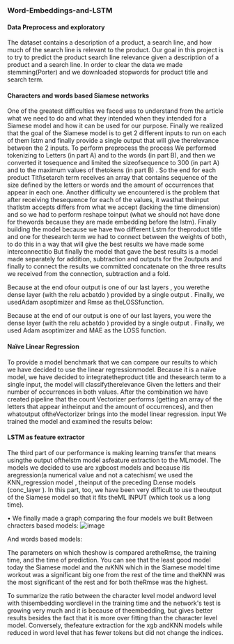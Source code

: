 ### Word-Embeddings-and-LSTM

#### Data Preprocess and exploratory
The dataset contains a description of a product, a search line, and how much of the search line is relevant to the product. Our goal in this project is to try to predict the product search line relevance given a description of a product and a search line.
In order to clear the data we made stemming(Porter) and we downloaded stopwords for product title and search term.

#### Characters and words  based  Siamese networks
One of the greatest difficulties we faced was to understand from the article what we need to do and what they intended when they intended for a Siamese model and how it can be used for our purpose.
Finally we realized that the goal of the Siamese model is to get 2 different inputs  to run on each of them  lstm  and finally provide a single output  that will give therelevance  between the 2 inputs.
To perform preprocess the  process We performed tokenizing  to Letters  (in part A) and to the words (in part B), and then we converted it tosequence  and limited the sizeofsequence  to 300  (in part A) and to the maximum values of thetokens  (in part B)  . So the end for each  product Titl\setarch term  receives an array that contains  sequence of the size  defined  by the letters  or words  and the amount of occurrences that appear in each one.
Another difficulty we encountered is the problem that after receiving thesequence  for each of the values, it wasthat theinput thatlstm  accepts differs from what we accept (lacking  the time dimension) and so we had to perform  reshape  toinput  (what we should not have done for thewords  because they are made  embedding before the lstm). 
Finally building the model because we have two different Lstm  for theproduct title  and one for thesearch term  we had to connect between the weights of both, to do this in a way that will give the best results we have made some interconnectitio  But finally the model that gave the best results is a model made separately for addition, subtraction and outputs for the 2outputs  and finally to connect the results we committed  concatenate  on the three results we received  from the connection, subtraction  and a fold.

Because at the end ofour output  is one of our last layers  , you werethe dense layer (with the  relu acbatdo ) provided by a single output  .
Finally, we usedAdam  asoptimizer  and  Rmse  as theLOSSfunction.

Because at the end of our output is one of our last layers, you were the dense layer (with the  relu acbatdo ) provided by a single output  .
Finally, we used Adam  asoptimizer  and  MAE  as the LOSS function.

#### Naïve Linear Regression
To provide a model benchmark  that we can compare our results to which we have decided to use the linear regressionmodel. Because it is a naïve model, we have decided to integratetheproduct  title  and thesearch term  to a single input, the model will classifytherelevance  Given the letters  and their number of occurrences in both values. After the combination we have created  pipeline  that the count Vectorizer  performs (getting an array of the letters  that appear intheinput  and the amount of occurrences), and then whatoutput  oftheVectorizer  brings into the model  linear regression. input
We trained the model and examined the results below:
 
#### LSTM as feature extractor
The third part of our performance is making learning transfer  that means usingthe output  ofthelstm model  asfeature extraction  to the  MLmodel. The models we decided to use are  xgboost models and because itis aregression(a numerical value and not a catechism( we used the KNN_regression model , theinput  of the  preceding D.ense models (conc_layer  ). In this part, too, we have been very difficult to use theoutput of the Siamese model  so that it fits theML INPUT  (which took us a long time).


•	We finally made a graph comparing the four models we built
Between  chracters  based models:
![image](https://user-images.githubusercontent.com/44158047/86533010-beb47e00-bed6-11ea-8d8f-eb044d02703f.png)

 
And words based models:
 
The parameters on which theshow is compared  aretheRmse, the training time, and the time of prediction.
You can see that the least good model today the Siamese model and the והKNN  which in the Siamese model time workout was a significant big one from the rest of the time and theKNN was the most significant of the rest and for both theRmse  was the highest.


To summarize the ratio between the character level  model andword level with  thisembedding wordlevel in the training time and the network's test is growing very much and it is because of theembedding, but gives better results besides the fact that it is more over  fitting than the  character level model. Conversely, thefeature extraction for the  xgb  andKNN models while reduced in  word level  that has fewer  tokens  but did not change the indices.

